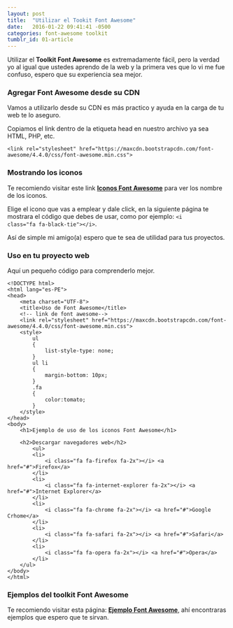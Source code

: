 ```yaml
---
layout: post
title:  "Utilizar el Tookit Font Awesome"
date:   2016-01-22 09:41:41 -0500
categories: font-awesome toolkit
tumblr_id: 01-article
---
```

Utilizar el <strong>Toolkit Font Awesome</strong> es extremadamente fácil, pero la verdad yo al igual que ustedes aprendo de la web y la primera ves que lo vi me fue confuso, espero que su experiencia sea mejor.

<h3>Agregar Font Awesome desde su CDN</h3>

Vamos a utilizarlo desde su CDN es más practico y ayuda en la carga de tu web te lo aseguro.

Copiamos el link dentro de la etiqueta head en nuestro archivo ya sea HTML, PHP, etc.
<pre><code>&#60;link rel="stylesheet" href="https://maxcdn.bootstrapcdn.com/font-awesome/4.4.0/css/font-awesome.min.css"&#62;
</code></pre>

<h3>Mostrando los iconos</h3>

Te recomiendo visitar este link <strong><a href="https://fortawesome.github.io/Font-Awesome/icons/" target="_blank">Iconos Font Awesome</a></strong> para ver los nombre de los iconos.

Elige el icono que vas a emplear y dale click, en la siguiente página te mostrara el código que debes de usar, como por ejemplo: <code>&#60;i class="fa fa-black-tie"&#62;&#60;/i&#62;</code>.

Así de simple mi amigo(a) espero que te sea de utilidad para tus proyectos.

<h3>Uso en tu proyecto web</h3>

Aquí un pequeño código para comprenderlo mejor.
<pre><code>&#60;!DOCTYPE html&#62;
&#60;html lang="es-PE"&#62;
&#60;head&#62;
	&#60;meta charset="UTF-8"&#62;
	&#60;title&#62;Uso de Font Awesome&#60;/title&#62;
	&#60;!-- link de font awesome--&#62;
	&#60;link rel="stylesheet" href="https://maxcdn.bootstrapcdn.com/font-awesome/4.4.0/css/font-awesome.min.css"&#62;
	&#60;style&#62;
		ul
		{
			list-style-type: none;
		}
		ul li
		{
			margin-bottom: 10px;
		}
		.fa
		{
			color:tomato;
		}
	&#60;/style&#62;
&#60;/head&#62;
&#60;body&#62;
	&#60;h1&#62;Ejemplo de uso de los iconos Font Awesome&#60;/h1&#62;
	
	&#60;h2&#62;Descargar navegadores web&#60;/h2&#62;
		&#60;ul&#62;
		&#60;li&#62;
			&#60;i class="fa fa-firefox fa-2x"&#62;&#60;/i&#62; &#60;a href="#"&#62;Firefox&#60;/a&#62;
		&#60;/li&#62;
		&#60;li&#62;
			&#60;i class="fa fa-internet-explorer fa-2x"&#62;&#60;/i&#62; &#60;a href="#"&#62;Internet Explorer&#60;/a&#62;
		&#60;/li&#62;
		&#60;li&#62;
			&#60;i class="fa fa-chrome fa-2x"&#62;&#60;/i&#62; &#60;a href="#"&#62;Google Crhome&#60;/a&#62;
		&#60;/li&#62;
		&#60;li&#62;
			&#60;i class="fa fa-safari fa-2x"&#62;&#60;/i&#62; &#60;a href="#"&#62;Safari&#60;/a&#62;
		&#60;/li&#62;
		&#60;li&#62;
			&#60;i class="fa fa-opera fa-2x"&#62;&#60;/i&#62; &#60;a href="#"&#62;Opera&#60;/a&#62;
		&#60;/li&#62;
	&#60;/ul&#62;
&#60;/body&#62;
&#60;/html&#62;</code></pre>

<h3>Ejemplos del toolkit Font Awesome</h3>

Te recomiendo visitar esta página: <strong><a href="http://fortawesome.github.io/Font-Awesome/examples/" target="_blank">Ejemplo Font Awesome</a></strong>, ahí encontraras ejemplos que espero que te sirvan.